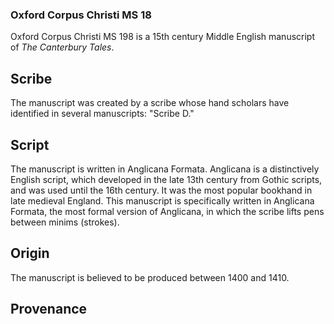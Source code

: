 ### Oxford Corpus Christi MS 18

Oxford Corpus Christi MS 198 is a 15th century Middle English manuscript of *The Canterbury Tales*.

## Scribe

The manuscript was created by a scribe whose hand scholars have identified in several manuscripts: "Scribe D."

## Script

The manuscript is written in Anglicana Formata. Anglicana is a distinctively English script, which developed in the late 13th century from Gothic scripts, and was used until the 16th century. It was the most popular bookhand in late medieval England. This manuscript is specifically written in Anglicana Formata, the most formal version of Anglicana, in which the scribe lifts pens between minims (strokes).  

## Origin

The manuscript is believed to be produced between 1400 and 1410.

## Provenance
